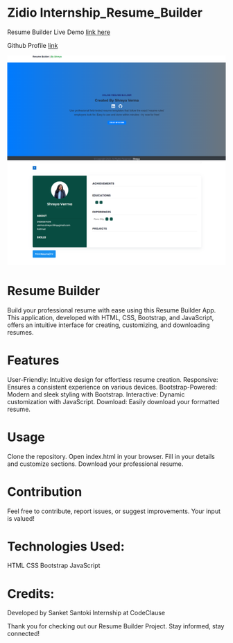 # Zidio Internship_Resume_Builder

Resume Builder Live Demo [link here](https://sanket-santoki.github.io/CodeClauseInternship_Resume_Builder/)

Github Profile [link](https://github.com/verma094/Resume_Builder)

![app](assets/Resume1.png) 
![app](assets/Resume2.png)

# Resume Builder
Build your professional resume with ease using this Resume Builder App. This application, developed with HTML, CSS, Bootstrap, and JavaScript, offers an intuitive interface for creating, customizing, and downloading resumes.

# Features
User-Friendly: Intuitive design for effortless resume creation.
Responsive: Ensures a consistent experience on various devices.
Bootstrap-Powered: Modern and sleek styling with Bootstrap.
Interactive: Dynamic customization with JavaScript.
Download: Easily download your formatted resume.

# Usage
Clone the repository.
Open index.html in your browser.
Fill in your details and customize sections.
Download your professional resume.

# Contribution
Feel free to contribute, report issues, or suggest improvements. Your input is valued!

# Technologies Used:
HTML
CSS
Bootstrap
JavaScript

# Credits:
Developed by Sanket Santoki
Internship at CodeClause

Thank you for checking out our Resume Builder Project. Stay informed, stay connected!
